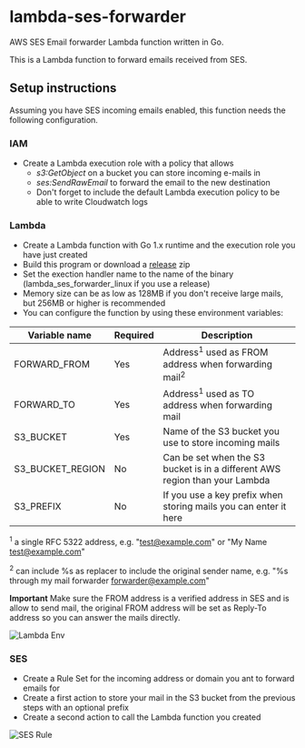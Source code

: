 # lambda-ses-forwarder
AWS SES Email forwarder Lambda function written in Go.

This is a Lambda function to forward emails received from SES.

## Setup instructions

Assuming you have SES incoming emails enabled, this function needs the following configuration.

### IAM

* Create a Lambda execution role with a policy that allows
    * _s3:GetObject_ on a bucket you can store incoming e-mails in
    * _ses:SendRawEmail_ to forward the email to the new destination
    * Don't forget to include the default Lambda execution policy to be able to write Cloudwatch logs

### Lambda

* Create a Lambda function with Go 1.x runtime and the execution role you have just created
* Build this program or download a [release](https://github.com/SebastiaanKlippert/lambda-ses-forwarder/releases) zip
* Set the exection handler name to the name of the binary (lambda_ses_forwarder_linux if you use a release)
* Memory size can be as low as 128MB if you don't receive large mails, but 256MB or higher is recommended
* You can configure the function by using these environment variables:

Variable name | Required | Description
--- | --- | ---
FORWARD_FROM | Yes | Address<sup>1</sup> used as FROM address when forwarding mail<sup>2</sup>
FORWARD_TO | Yes | Address<sup>1</sup> used as TO address when forwarding mail
S3_BUCKET | Yes | Name of the S3 bucket you use to store incoming mails
S3_BUCKET_REGION | No | Can be set when the S3 bucket is in a different AWS region than your Lambda
S3_PREFIX | No | If you use a key prefix when storing mails you can enter it here

<sup>1</sup> a single RFC 5322 address, e.g. "test@example.com" or "My Name <test@example.com>" 

<sup>2</sup> can include %s as replacer to include the original sender name, e.g. "%s through my mail forwarder <forwarder@example.com>"

**Important** Make sure the FROM address is a verified address in SES and is allow to send mail, the original FROM address will be set as Reply-To address so you can answer the mails directly.

![Lambda Env](https://sklippert.s3-eu-central-1.amazonaws.com/public/lambda-env.png "Lambda environment")


### SES

* Create a Rule Set for the incoming address or domain you ant to forward emails for
* Create a first action to store your mail in the S3 bucket from the previous steps with an optional prefix
* Create a second action to call the Lambda function you created

![SES Rule](https://sklippert.s3-eu-central-1.amazonaws.com/public/ses-rule.png "SES Rule")



